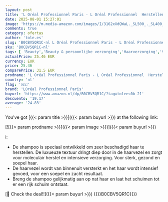 ```yaml
---
layout: post
title: 'L Oréal Professionnel Paris - L Oréal Professionnel  Herstellende Shampoo  Voor Zeer Beschadigd Haar  Herstelt de Moleculaire Structuur Van het Haar  Met Peptiden Bonder en 5 Aminozuren  Absolut Repair Molecular  300 ml'
date: 2025-08-01 15:27:01
image: 'https://m.media-amazon.com/images/I/3162xXdQWaL._SL500_._SL400_.jpg'
comments: true
category: ofertas
author: 'tole.es'
slug: 'B0CBV5QR1C-nl L Oréal Professionnel Paris - L Oréal Professionnel...'
sku: 'B0CBV5QR1C-nl'
tags: [ 'Beauty','Beauty & persoonlijke verzorging','Haarverzorging','Shampoo & conditioner','Shampoos','loréal professionnel paris','🇳🇱', ]
actualPrice: 25.46 EUR
currency: EUR
price: 25.46
comparePrice: 31.5 EUR
prodname: 'L Oréal Professionnel Paris - L Oréal Professionnel  Herstellende Shampoo  Voor Zeer Beschadigd Haar  Herstelt de Moleculaire Structuur Van het Haar  Met Peptiden Bonder en 5 Aminozuren  Absolut Repair Molecular  300 ml'
country: 'nl'
flag: '🇳🇱'
brand: 'LOréal Professionnel Paris'
buyurl: 'https://www.amazon.nl/dp/B0CBV5QR1C/?tag=tolees0b-21'
descuento: '19.17'
average: '24.83'
---
```


You've got [{{< param title >}}]({{< param buyurl >}}) at the following link:

[![{{< param prodname >}}]({{< param image >}})]({{< param buyurl >}})

ℹ️:

- De shampoo is speciaal ontwikkeld om zeer beschadigd haar te herstellen. De luxueuze textuur dringt diep door in de haarvezel en zorgt voor moleculair herstel en intensieve verzorging. Voor sterk, gezond en soepel haar.
- De haarvezel wordt van binnenuit versterkt en het haar wordt intensief gevoed, voor een soepel en zacht resultaat.
- Breng de shampoo gelijkmatig aan op nat haar en laat het schuimen tot er een rijk schuim ontstaat.

[🛒 Check the deal!!]({{< param buyurl >}})
{{<world>}}B0CBV5QR1C{{</world>}}
